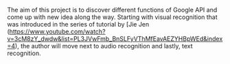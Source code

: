 The aim of this project is to discover different functions of Google API and come up with new idea along the way.
Starting with visual recognition that was introduced in the series of tutorial by [Jie Jen (https://www.youtube.com/watch?v=3cM8zY_dwdw&list=PL3JVwFmb_BnSLFyVThMfEavAEZYHBpWEd&index=4), the author will move next to audio recognition and lastly, text recognition.